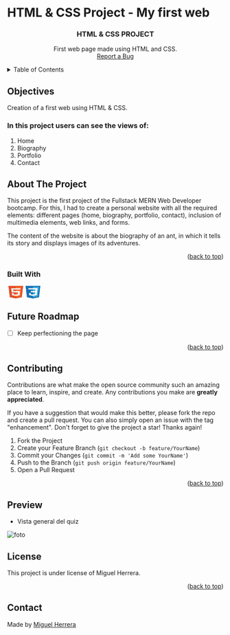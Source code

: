 # HTML & CSS Project - My first web

<h3 align="center">HTML & CSS PROJECT</h3>

<p align="center">
    First web page made using HTML and CSS.
    <br />
    <a href="https://github.com/miguelherreravillanueva/Proyecto_RAMP-UP.Web/issues">Report a Bug</a>
  </p>


<!-- TABLE OF CONTENTS -->
<details>
  <summary>Table of Contents</summary>
  <ol>
        <li><a href="#objectives">Objectives</a></li>
    <li>
      <a href="#about-the-project">About The Project</a>
      <ul>
         <li><a href="#built-with">Built With</a></li>
      </ul>   
    </li>
    <li><a href="#future-roadmap">Future Roadmap</a></li>
    <li><a href="#contributing">Contributing</a></li>
    <li><a href="#license">License</a></li>
    <li><a href="#preview">Preview</a></li>
    <li><a href="#contact">Contact</a></li>
  </ol>
</details>

<!-- ABOUT THE OBJECTIVES -->
## Objectives
Creation of a first web using HTML & CSS.
### In this project users can see the views of: 
<objectives>
  <ol>
    <li>Home</li>
    <li>Biography</a></li>
    <li>Portfolio</a></li>
    <li>Contact</a></li>
</ol>
</objectives>


<!-- ABOUT THE PROJECT -->
## About The Project

This project is the first project of the Fullstack MERN Web Developer bootcamp. For this, I had to create a personal website with all the required elements: different pages (home, biography, portfolio, contact), inclusion of multimedia elements, web links, and forms.

The content of the website is about the biography of an ant, in which it tells its story and displays images of its adventures.

<p align="right">(<a href="#readme-top">back to top</a>)</p>

### Built With

<img align="center" alt="Rafa-HTML" height="30" width="40" src="https://raw.githubusercontent.com/devicons/devicon/master/icons/html5/html5-original.svg"><img align="center" alt="Rafa-CSS" height="30" width="40" src="https://raw.githubusercontent.com/devicons/devicon/master/icons/css3/css3-original.svg">

<!-- FUTURE -->
## Future Roadmap

- [ ] Keep perfectioning the page


<p align="right">(<a href="#readme-top">back to top</a>)</p>


<!-- CONTRIBUTING -->
## Contributing

Contributions are what make the open source community such an amazing place to learn, inspire, and create. Any contributions you make are **greatly appreciated**.

If you have a suggestion that would make this better, please fork the repo and create a pull request. You can also simply open an issue with the tag "enhancement".
Don't forget to give the project a star! Thanks again!

1. Fork the Project
2. Create your Feature Branch (`git checkout -b feature/YourName`)
3. Commit your Changes (`git commit -m 'Add some YourName'`)
4. Push to the Branch (`git push origin feature/YourName`)
5. Open a Pull Request

<p align="right">(<a href="#readme-top">back to top</a>)</p>


<!-- PREVIEW -->

## Preview 

- Vista general del quiz

![foto](assets/web..png)


<!-- LICENSE -->
## License

This project is under license of Miguel Herrera.

<p align="right">(<a href="#readme-top">back to top</a>)</p>




## Contact

Made by [Miguel Herrera](https://github.com/miguelherreravillanueva)
